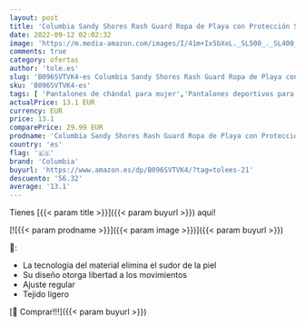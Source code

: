 ```yaml
---
layout: post
title: 'Columbia Sandy Shores Rash Guard Ropa de Playa con Protección Solar para bebés'
date: 2022-09-12 02:02:32
image: 'https://m.media-amazon.com/images/I/41m+Ix5bXeL._SL500_._SL400_.jpg'
comments: true
category: ofertas
author: 'tole.es'
slug: 'B096SVTVK4-es Columbia Sandy Shores Rash Guard Ropa de Playa con...'
sku: 'B096SVTVK4-es'
tags: [ 'Pantalones de chándal para mujer','Pantalones deportivos para mujer','Ropa','Ropa deportiva para mujer','Ropa para mujer','bebés','columbia','🇪🇸', ]
actualPrice: 13.1 EUR
currency: EUR
price: 13.1
comparePrice: 29.99 EUR
prodname: 'Columbia Sandy Shores Rash Guard Ropa de Playa con Protección Solar para bebés'
country: 'es'
flag: '🇪🇸'
brand: 'Columbia'
buyurl: 'https://www.amazon.es/dp/B096SVTVK4/?tag=tolees-21'
descuento: '56.32'
average: '13.1'
---
```


Tienes [{{< param title >}}]({{< param buyurl >}}) aqui!

[![{{< param prodname >}}]({{< param image >}})]({{< param buyurl >}})

🔎:

- La tecnología del material elimina el sudor de la piel
- Su diseño otorga libertad a los movimientos
- Ajuste regular
- Tejido ligero

[🛒 Comprar!!!]({{< param buyurl >}})
